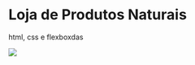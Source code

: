 # Loja de Produtos Naturais

html, css e flexboxdas

<img src="https://github.com/dieegobs/loja-de-produtos-naturais/blob/main/images/Site.png?raw=true"/>
